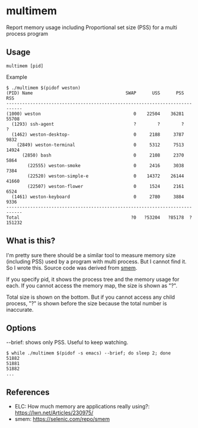 multimem
========

Report memory usage including Proportional set size (PSS) for a multi process program

Usage
-----

    multimem [pid]

Example

```
$ ./multimem $(pidof weston)
(PID) Name                                   SWAP      USS      PSS      RSS
----------------------------------------------------------------------------
(1000) weston                                   0    22504    36281    55708
  (1293) ssh-agent                              ?        ?        ?        ?
  (1462) weston-desktop-                        0     2188     3787     9832
    (2849) weston-terminal                      0     5312     7513    14924
      (2850) bash                               0     2108     2370     5864
        (22555) weston-smoke                    0     2416     3038     7384
        (22520) weston-simple-e                 0    14372    26144    41660
        (22507) weston-flower                   0     1524     2161     6524
  (1461) weston-keyboard                        0     2780     3884     9336
----------------------------------------------------------------------------
Total                                          ?0   ?53204   ?85178  ?151232
```

What is this?
-------------

I'm pretty sure there should be a similar tool to measure memory size (including PSS) used by a program with multi process. But I cannot find it. So I wrote this. Source code was derived from [smem](https://selenic.com/repo/smem).

If you specify pid, it shows the process tree and the memory usage for each. If you cannot access the memory map, the size is shown as "?".

Total size is shown on the bottom. But if you cannot access any child process, "?" is shown before the size because the total number is inaccurate.

Options
-------

--brief: shows only PSS. Useful to keep watching.

```
$ while ./multimem $(pidof -s emacs) --brief; do sleep 2; done
51882
51881
51882
...
```

References
----------

* ELC: How much memory are applications really using?: https://lwn.net/Articles/230975/
* smem: https://selenic.com/repo/smem
